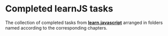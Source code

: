 # Completed learnJS tasks

The collection of completed tasks from [**learn.javascript**](https://learn.javascript.ru/) arranged in folders named according to the corresponding chapters.
